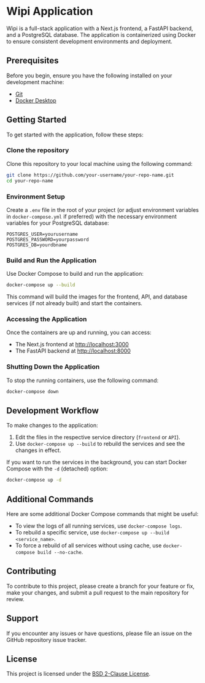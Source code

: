 # Wipi Application

Wipi is a full-stack application with a Next.js frontend, a FastAPI backend, and a PostgreSQL database. The application is containerized using Docker to ensure consistent development environments and deployment.

## Prerequisites

Before you begin, ensure you have the following installed on your development machine:

- [Git](https://git-scm.com/downloads)
- [Docker Desktop](https://www.docker.com/products/docker-desktop)

## Getting Started

To get started with the application, follow these steps:

### Clone the repository

Clone this repository to your local machine using the following command:

```bash
git clone https://github.com/your-username/your-repo-name.git
cd your-repo-name
```

### Environment Setup

Create a `.env` file in the root of your project (or adjust environment variables in `docker-compose.yml` if preferred) with the necessary environment variables for your PostgreSQL database:

```plaintext
POSTGRES_USER=yourusername
POSTGRES_PASSWORD=yourpassword
POSTGRES_DB=yourdbname
```

### Build and Run the Application

Use Docker Compose to build and run the application:

```bash
docker-compose up --build
```

This command will build the images for the frontend, API, and database services (if not already built) and start the containers.

### Accessing the Application

Once the containers are up and running, you can access:

- The Next.js frontend at [http://localhost:3000](http://localhost:3000)
- The FastAPI backend at [http://localhost:8000](http://localhost:8000)

### Shutting Down the Application

To stop the running containers, use the following command:

```bash
docker-compose down
```

## Development Workflow

To make changes to the application:

1. Edit the files in the respective service directory (`frontend` or `API`).
2. Use `docker-compose up --build` to rebuild the services and see the changes in effect.

If you want to run the services in the background, you can start Docker Compose with the `-d` (detached) option:

```bash
docker-compose up -d
```

## Additional Commands

Here are some additional Docker Compose commands that might be useful:

- To view the logs of all running services, use `docker-compose logs`.
- To rebuild a specific service, use `docker-compose up --build <service_name>`.
- To force a rebuild of all services without using cache, use `docker-compose build --no-cache`.

## Contributing

To contribute to this project, please create a branch for your feature or fix, make your changes, and submit a pull request to the main repository for review.

## Support

If you encounter any issues or have questions, please file an issue on the GitHub repository issue tracker.

## License

This project is licensed under the [BSD 2-Clause License](LICENSE).

